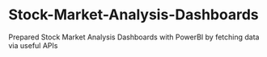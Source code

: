 # Stock-Market-Analysis-Dashboards
Prepared Stock Market Analysis Dashboards with PowerBI by fetching data via useful APIs
